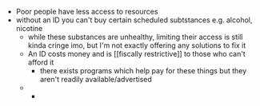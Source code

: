 - Poor people have less access to resources
- without an ID you can't buy certain scheduled subtstances e.g. alcohol, nicotine
	- while these substances are unhealthy, limiting their access is still kinda cringe imo, but I'm not exactly offering any solutions to fix it
	- An ID costs money and is [[fiscally restrictive]] to those who can't afford it
		- there exists programs which help pay for these things but they aren't readily available/advertised
	-
		-